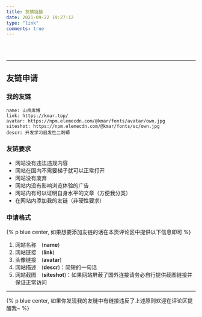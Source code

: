 ```yaml
---
title: 友情链接
date: 2021-09-22 19:27:12
type: "link"
comments: true
---
```


<br/>

<br/>

---

## 友链申请

### 我的友链

```
name: 山岳库博
link: https://kmar.top/
avatar: https://npm.elemecdn.com/@kmar/fonts/avatar/own.jpg
siteshot: https://npm.elemecdn.com/@kmar/fonts/sc/own.jpg
descr: 开发学习启发性二刺螈
```

### 友链要求

+ 网站没有违法违规内容
+ 网站在国内不需要梯子就可以正常打开
+ 网站没有废弃
+ 网站内没有影响浏览体验的广告
+ 网站内有可以证明自身水平的文章（方便我分类）
+ 在网站内添加我的友链（非硬性要求）

### 申请格式

{% p blue center, 如果想要添加友链的话在本页评论区中提供以下信息即可 %}

1. 网站名称&emsp;(**name**)
2. 网站链接&emsp;(**link**)
3. 头像链接&emsp;(**avatar**)
4. 网站描述&emsp;(**descr**)：简短的一句话
5. 网站截图&emsp;(**siteshot**)：如果网站屏蔽了国外连接请务必自行提供截图链接并保证正常访问

---

{% p blue center, 如果你发现我的友链中有链接违反了上述原则欢迎在评论区提醒我~ %}